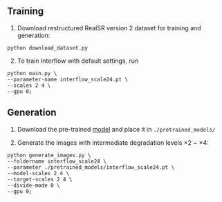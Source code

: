 ## Training

1. Download restructured RealSR version 2 dataset for training and generation:
```
python download_dataset.py
```

2. To train Interflow with default settings, run
```
python main.py \
--parameter-name interflow_scale24.pt \
--scales 2 4 \
--gpu 0;
```

## Generation

1. Download the pre-trained [model](https://hyu-my.sharepoint.com/:u:/g/personal/dongjinkim_hanyang_ac_kr/EUazyzp6Pf5IkdzoYYVYEC0B7txvh4BHYeTFEkgK5Apj-g?e=kiUFoI&download=1) and place it in `./pretrained_models/`

2. Generate the images with intermediate degradation levels $\times2$ ~ $\times4$:
```
python generate_images.py \
--foldername interflow_scale24 \
--parameter ./pretrained_models/interflow_scale24.pt \
--model-scales 2 4 \
--target-scales 2 4 \
--divide-mode 0 \
--gpu 0;
```
